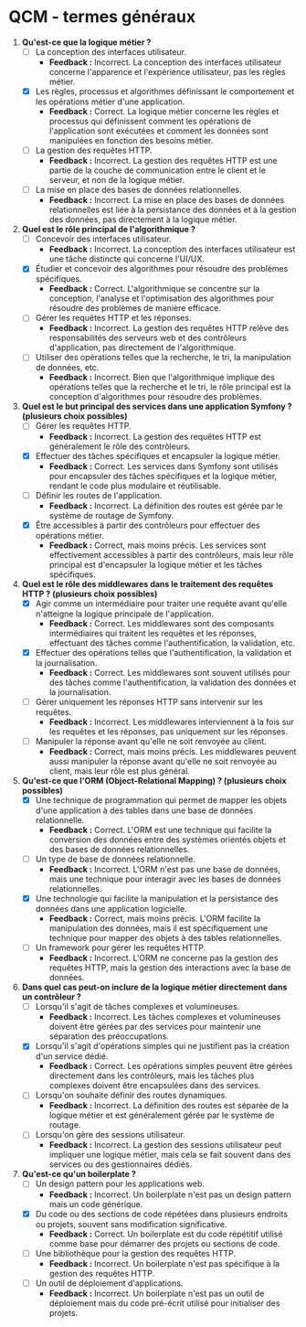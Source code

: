 # QCM - termes généraux

1. **Qu'est-ce que la logique métier ?**
   - [ ] La conception des interfaces utilisateur.
     - **Feedback :** Incorrect. La conception des interfaces utilisateur concerne l'apparence et l'expérience utilisateur, pas les règles métier.
   - [x] Les règles, processus et algorithmes définissant le comportement et les opérations métier d'une application.
     - **Feedback :** Correct. La logique métier concerne les règles et processus qui définissent comment les opérations de l'application sont exécutées et comment les données sont manipulées en fonction des besoins métier.
   - [ ] La gestion des requêtes HTTP.
     - **Feedback :** Incorrect. La gestion des requêtes HTTP est une partie de la couche de communication entre le client et le serveur, et non de la logique métier.
   - [ ] La mise en place des bases de données relationnelles.
     - **Feedback :** Incorrect. La mise en place des bases de données relationnelles est liée à la persistance des données et à la gestion des données, pas directement à la logique métier.

2. **Quel est le rôle principal de l'algorithmique ?**
   - [ ] Concevoir des interfaces utilisateur.
     - **Feedback :** Incorrect. La conception des interfaces utilisateur est une tâche distincte qui concerne l'UI/UX.
   - [x] Étudier et concevoir des algorithmes pour résoudre des problèmes spécifiques.
     - **Feedback :** Correct. L'algorithmique se concentre sur la conception, l'analyse et l'optimisation des algorithmes pour résoudre des problèmes de manière efficace.
   - [ ] Gérer les requêtes HTTP et les réponses.
     - **Feedback :** Incorrect. La gestion des requêtes HTTP relève des responsabilités des serveurs web et des contrôleurs d'application, pas directement de l'algorithmique.
   - [ ] Utiliser des opérations telles que la recherche, le tri, la manipulation de données, etc.
     - **Feedback :** Incorrect. Bien que l'algorithmique implique des opérations telles que la recherche et le tri, le rôle principal est la conception d'algorithmes pour résoudre des problèmes.

3. **Quel est le but principal des services dans une application Symfony ? (plusieurs choix possibles)**
   - [ ] Gérer les requêtes HTTP.
     - **Feedback :** Incorrect. La gestion des requêtes HTTP est généralement le rôle des contrôleurs.
   - [x] Effectuer des tâches spécifiques et encapsuler la logique métier.
     - **Feedback :** Correct. Les services dans Symfony sont utilisés pour encapsuler des tâches spécifiques et la logique métier, rendant le code plus modulaire et réutilisable.
   - [ ] Définir les routes de l'application.
     - **Feedback :** Incorrect. La définition des routes est gérée par le système de routage de Symfony.
   - [x] Être accessibles à partir des contrôleurs pour effectuer des opérations métier.
     - **Feedback :** Correct, mais moins précis. Les services sont effectivement accessibles à partir des contrôleurs, mais leur rôle principal est d'encapsuler la logique métier et les tâches spécifiques.

4. **Quel est le rôle des middlewares dans le traitement des requêtes HTTP ? (plusieurs choix possibles)**
   - [x] Agir comme un intermédiaire pour traiter une requête avant qu'elle n'atteigne la logique principale de l'application.
     - **Feedback :** Correct. Les middlewares sont des composants intermédiaires qui traitent les requêtes et les réponses, effectuant des tâches comme l'authentification, la validation, etc.
   - [x] Effectuer des opérations telles que l'authentification, la validation et la journalisation.
     - **Feedback :** Correct. Les middlewares sont souvent utilisés pour des tâches comme l'authentification, la validation des données et la journalisation.
   - [ ] Gérer uniquement les réponses HTTP sans intervenir sur les requêtes.
     - **Feedback :** Incorrect. Les middlewares interviennent à la fois sur les requêtes et les réponses, pas uniquement sur les réponses.
   - [ ] Manipuler la réponse avant qu'elle ne soit renvoyée au client.
     - **Feedback :** Correct, mais moins précis. Les middlewares peuvent aussi manipuler la réponse avant qu'elle ne soit renvoyée au client, mais leur rôle est plus général.

5. **Qu'est-ce que l'ORM (Object-Relational Mapping) ? (plusieurs choix possibles)**
   - [x] Une technique de programmation qui permet de mapper les objets d'une application à des tables dans une base de données relationnelle.
     - **Feedback :** Correct. L'ORM est une technique qui facilite la conversion des données entre des systèmes orientés objets et des bases de données relationnelles.
   - [ ] Un type de base de données relationnelle.
     - **Feedback :** Incorrect. L'ORM n'est pas une base de données, mais une technique pour interagir avec les bases de données relationnelles.
   - [x] Une technologie qui facilite la manipulation et la persistance des données dans une application logicielle.
     - **Feedback :** Correct, mais moins précis. L'ORM facilite la manipulation des données, mais il est spécifiquement une technique pour mapper des objets à des tables relationnelles.
   - [ ] Un framework pour gérer les requêtes HTTP.
     - **Feedback :** Incorrect. L'ORM ne concerne pas la gestion des requêtes HTTP, mais la gestion des interactions avec la base de données.

6. **Dans quel cas peut-on inclure de la logique métier directement dans un contrôleur ?**
   - [ ] Lorsqu'il s'agit de tâches complexes et volumineuses.
     - **Feedback :** Incorrect. Les tâches complexes et volumineuses doivent être gérées par des services pour maintenir une séparation des préoccupations.
   - [x] Lorsqu'il s'agit d'opérations simples qui ne justifient pas la création d'un service dédié.
     - **Feedback :** Correct. Les opérations simples peuvent être gérées directement dans les contrôleurs, mais les tâches plus complexes doivent être encapsulées dans des services.
   - [ ] Lorsqu'on souhaite définir des routes dynamiques.
     - **Feedback :** Incorrect. La définition des routes est séparée de la logique métier et est généralement gérée par le système de routage.
   - [ ] Lorsqu'on gère des sessions utilisateur.
     - **Feedback :** Incorrect. La gestion des sessions utilisateur peut impliquer une logique métier, mais cela se fait souvent dans des services ou des gestionnaires dédiés.

7. **Qu'est-ce qu'un boilerplate ?**
   - [ ] Un design pattern pour les applications web.
     - **Feedback :** Incorrect. Un boilerplate n'est pas un design pattern mais un code générique.
   - [x] Du code ou des sections de code répétées dans plusieurs endroits ou projets, souvent sans modification significative.
     - **Feedback :** Correct. Un boilerplate est du code répétitif utilisé comme base pour démarrer des projets ou sections de code.
   - [ ] Une bibliothèque pour la gestion des requêtes HTTP.
     - **Feedback :** Incorrect. Un boilerplate n'est pas spécifique à la gestion des requêtes HTTP.
   - [ ] Un outil de déploiement d'applications.
     - **Feedback :** Incorrect. Un boilerplate n'est pas un outil de déploiement mais du code pré-écrit utilisé pour initialiser des projets.

